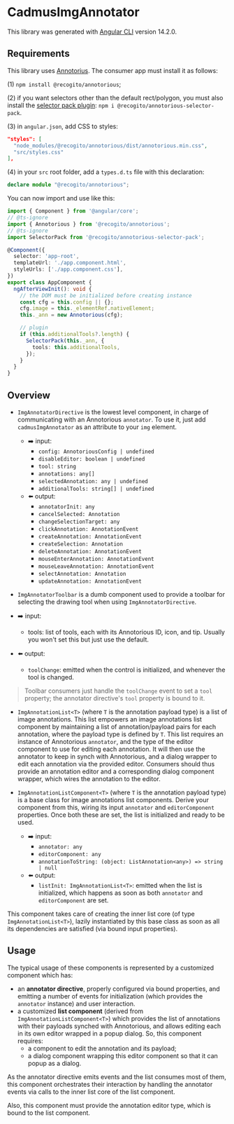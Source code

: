 # CadmusImgAnnotator

This library was generated with [Angular CLI](https://github.com/angular/angular-cli) version 14.2.0.

## Requirements

This library uses [Annotorius](https://annotorious.github.io). The consumer app must install it as follows:

(1) `npm install @recogito/annotorious`;

(2) if you want selectors other than the default rect/polygon, you must also install the [selector pack plugin](https://github.com/recogito/annotorious-selector-pack): `npm i @recogito/annotorious-selector-pack`.

(3) in `angular.json`, add CSS to styles:

```json
"styles": [
  "node_modules/@recogito/annotorious/dist/annotorious.min.css",
  "src/styles.css"
],
```

(4) in your `src` root folder, add a `types.d.ts` file with this declaration:

```ts
declare module "@recogito/annotorious";
```

You can now import and use like this:

```ts
import { Component } from '@angular/core';
// @ts-ignore
import { Annotorious } from '@recogito/annotorious';
// @ts-ignore
import SelectorPack from '@recogito/annotorious-selector-pack';

@Component({
  selector: 'app-root',
  templateUrl: './app.component.html',
  styleUrls: ['./app.component.css'],
})
export class AppComponent {
  ngAfterViewInit(): void {
    // the DOM must be initialized before creating instance
    const cfg = this.config || {};
    cfg.image = this._elementRef.nativeElement;
    this._ann = new Annotorious(cfg);

    // plugin
    if (this.additionalTools?.length) {
      SelectorPack(this._ann, {
        tools: this.additionalTools,
      });
    }
  }
}
```

## Overview

- `ImgAnnotatorDirective` is the lowest level component, in charge of communicating with an Annotorious `annotator`. To use it, just add `cadmusImgAnnotator` as an attribute to your `img` element.
  - ➡️ input:
    - `config: AnnotoriousConfig | undefined`
    - `disableEditor: boolean | undefined`
    - `tool: string`
    - `annotations: any[]`
    - `selectedAnnotation: any | undefined`
    - `additionalTools: string[] | undefined`
  - ⬅️  output:
    - `annotatorInit: any`
    - `cancelSelected: Annotation`
    - `changeSelectionTarget: any`
    - `clickAnnotation: AnnotationEvent`
    - `createAnnotation: AnnotationEvent`
    - `createSelection: Annotation`
    - `deleteAnnotation: AnnotationEvent`
    - `mouseEnterAnnotation: AnnotationEvent`
    - `mouseLeaveAnnotation: AnnotationEvent`
    - `selectAnnotation: Annotation`
    - `updateAnnotation: AnnotationEvent`

- `ImgAnnotatorToolbar` is a dumb component used to provide a toolbar for selecting the drawing tool when using `ImgAnnotatorDirective`.
- ➡️ input:
  - tools: list of tools, each with its Annotorious ID, icon, and tip. Usually you won't set this but just use the default.
- ⬅️  output:
  - `toolChange`: emitted when the control is initialized, and whenever the tool is changed.

>Toolbar consumers just handle the `toolChange` event to set a `tool` property; the annotator directive's `tool` property is bound to it.

- `ImgAnnotationList<T>` (where `T` is the annotation payload type) is a list of image annotations. This list empowers an image annotations list component by maintaining a list of annotation/payload pairs for each annotation, where the payload type is defined by `T`. This list requires an instance of Annotorious `annotator`, and the type of the editor component to use for editing each annotation. It will then use the annotator to keep in synch with Annotorious, and a dialog wrapper to edit each annotation via the provided editor. Consumers should thus provide an annotation editor and a corresponding dialog component wrapper, which wires the annotation to the editor.

- `ImgAnnotationListComponent<T>` (where `T` is the annotation payload type) is a base class for image annotations list components. Derive your component from this, wiring its input `annotator` and `editorComponent` properties. Once both these are set, the list is initialized and ready to be used.
  - ➡️ input:
    - `annotator: any`
    - `editorComponent: any`
    - `annotationToString: (object: ListAnnotation<any>) => string | null`
  - ⬅️ output:
    - `listInit: ImgAnnotationList<T>`: emitted when the list is initialized, which happens as soon as both `annotator` and `editorComponent` are set.

This component takes care of creating the inner list core (of type `ImgAnnotationList<T>`), lazily instantiated by this base class as soon as all its dependencies are satisfied (via bound input properties).

## Usage

The typical usage of these components is represented by a customized component which has:

- an **annotator directive**, properly configured via bound properties, and emitting a number of events for initialization (which provides the `annotator` instance) and user interaction.
- a customized **list component** (derived from `ImgAnnotationListComponent<T>`) which provides the list of annotations with their payloads synched with Annotorious, and allows editing each in its own editor wrapped in a popup dialog. So, this component requires:
  - a component to edit the annotation and its payload;
  - a dialog component wrapping this editor component so that it can popup as a dialog.

As the annotator directive emits events and the list consumes most of them, this component orchestrates their interaction by handling the annotator events via calls to the inner list core of the list component.

Also, this component must provide the annotation editor type, which is bound to the list component.
